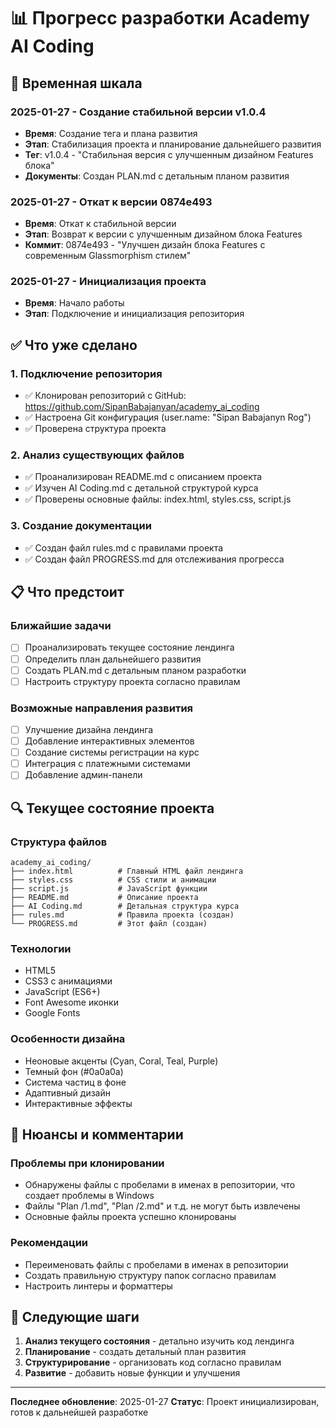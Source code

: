# 📊 Прогресс разработки Academy AI Coding

## 📅 Временная шкала

### 2025-01-27 - Создание стабильной версии v1.0.4
- **Время**: Создание тега и плана развития
- **Этап**: Стабилизация проекта и планирование дальнейшего развития
- **Тег**: v1.0.4 - "Стабильная версия с улучшенным дизайном Features блока"
- **Документы**: Создан PLAN.md с детальным планом развития

### 2025-01-27 - Откат к версии 0874e493
- **Время**: Откат к стабильной версии
- **Этап**: Возврат к версии с улучшенным дизайном блока Features
- **Коммит**: 0874e493 - "Улучшен дизайн блока Features с современным Glassmorphism стилем"

### 2025-01-27 - Инициализация проекта
- **Время**: Начало работы
- **Этап**: Подключение и инициализация репозитория

## ✅ Что уже сделано

### 1. Подключение репозитория
- ✅ Клонирован репозиторий с GitHub: https://github.com/SipanBabajanyan/academy_ai_coding
- ✅ Настроена Git конфигурация (user.name: "Sipan Babajanyn Rog")
- ✅ Проверена структура проекта

### 2. Анализ существующих файлов
- ✅ Проанализирован README.md с описанием проекта
- ✅ Изучен AI Coding.md с детальной структурой курса
- ✅ Проверены основные файлы: index.html, styles.css, script.js

### 3. Создание документации
- ✅ Создан файл rules.md с правилами проекта
- ✅ Создан файл PROGRESS.md для отслеживания прогресса

## 📋 Что предстоит

### Ближайшие задачи
- [ ] Проанализировать текущее состояние лендинга
- [ ] Определить план дальнейшего развития
- [ ] Создать PLAN.md с детальным планом разработки
- [ ] Настроить структуру проекта согласно правилам

### Возможные направления развития
- [ ] Улучшение дизайна лендинга
- [ ] Добавление интерактивных элементов
- [ ] Создание системы регистрации на курс
- [ ] Интеграция с платежными системами
- [ ] Добавление админ-панели

## 🔍 Текущее состояние проекта

### Структура файлов
```
academy_ai_coding/
├── index.html          # Главный HTML файл лендинга
├── styles.css          # CSS стили и анимации
├── script.js           # JavaScript функции
├── README.md           # Описание проекта
├── AI Coding.md        # Детальная структура курса
├── rules.md            # Правила проекта (создан)
└── PROGRESS.md         # Этот файл (создан)
```

### Технологии
- HTML5
- CSS3 с анимациями
- JavaScript (ES6+)
- Font Awesome иконки
- Google Fonts

### Особенности дизайна
- Неоновые акценты (Cyan, Coral, Teal, Purple)
- Темный фон (#0a0a0a)
- Система частиц в фоне
- Адаптивный дизайн
- Интерактивные эффекты

## 📝 Нюансы и комментарии

### Проблемы при клонировании
- Обнаружены файлы с пробелами в именах в репозитории, что создает проблемы в Windows
- Файлы "Plan /1.md", "Plan /2.md" и т.д. не могут быть извлечены
- Основные файлы проекта успешно клонированы

### Рекомендации
- Переименовать файлы с пробелами в именах в репозитории
- Создать правильную структуру папок согласно правилам
- Настроить линтеры и форматтеры

## 🎯 Следующие шаги

1. **Анализ текущего состояния** - детально изучить код лендинга
2. **Планирование** - создать детальный план развития
3. **Структурирование** - организовать код согласно правилам
4. **Развитие** - добавить новые функции и улучшения

---

**Последнее обновление**: 2025-01-27
**Статус**: Проект инициализирован, готов к дальнейшей разработке
